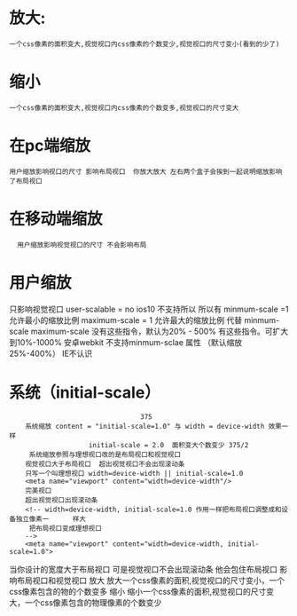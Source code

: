 # 放大:
	一个css像素的面积变大,视觉视口内css像素的个数变少,视觉视口的尺寸变小(看到的少了)
# 缩小
	一个css像素的面积变大,视觉视口内css像素的个数变多,视觉视口的尺寸变大
	

# 在pc端缩放
    用户缩放影响视口的尺寸 影响布局视口  你放大放大 左右两个盒子会挨到一起说明缩放影响了布局视口

# 在移动端缩放  
      用户缩放影响视觉视口的尺寸 不会影响布局



 
# 用户缩放
   只影响视觉视口
   user-scalable = no
   ios10 不支持所以
   所以有 minmum-scale =1 允许最小的缩放比例
   maximum-scale = 1 允许最大的缩放比例 代替
   minmum-scale maximum-scale 
   没有这些指令，默认为20% - 500%
   有这些指令。可扩大到10%-1000%
   安卓webkit 不支持minmum-sclae 属性 （默认缩放25%-400%）
   IE不认识

# 系统（initial-scale）
                                     375
        系统缩放 content = "initial-scale=1.0" 与 width = device-width 效果一样
                        initial-scale = 2.0  面积变大个数变少 375/2
         系统缩放参照与理想视口改的是布局视口和视觉视口
        视觉视口大于布局视口  超出视觉视口不会出现滚动条 
        只写一个叫理想视口 width=device-width || initial-scale=1.0
        <meta name="viewport" content="width=device-width"/>
        完美视口
        超出视觉视口出现滚动条 
        <!-- width=device-width, initial-scale=1.0 作用一样把布局视口调整成和设备独立像素一      样大 
         把布局视口变成理想视口
        -->
        <meta name="viewport" content="width=device-width, initial-scale=1.0">
        
  当你设计的宽度大于布局视口 可是视觉视口不会出现滚动条 他会包住布局视口 
	影响布局视口和视觉视口
	放大
		放大一个css像素的面积,视觉视口的尺寸变小，一个css像素包含的物的个数变多
	缩小
		缩小一个css像素的面积,视觉视口的尺寸变大，一个css像素包含的物理像素的个数变少